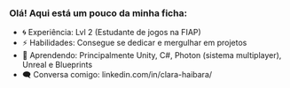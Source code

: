 ### Olá! Aqui está um pouco da minha ficha:

- 🌀 Experiência: Lvl 2 (Estudante de jogos na FIAP)  
- ⚡ Habilidades: Consegue se dedicar e mergulhar em projetos  
- 🌱 Aprendendo: Principalmente Unity, C#, Photon (sistema multiplayer), Unreal e Blueprints
- 🗨️ Conversa comigo: linkedin.com/in/clara-haibara/
